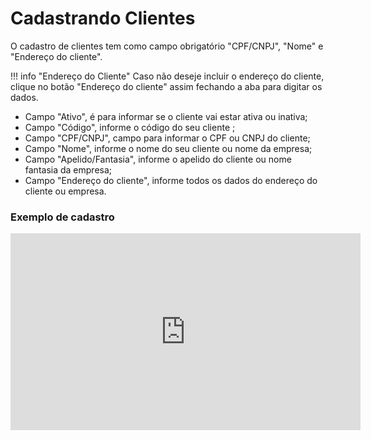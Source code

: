 # **Cadastrando Clientes**

O cadastro de clientes tem como campo obrigatório "CPF/CNPJ", "Nome" e "Endereço do cliente".

!!! info "Endereço do Cliente"
        Caso não deseje incluir o endereço do cliente, clique no botão "Endereço do cliente" assim fechando a aba para digitar os dados.

- Campo "Ativo", é para informar se o cliente vai estar ativa ou inativa;
- Campo "Código", informe o código do seu cliente ;
- Campo "CPF/CNPJ", campo para informar o CPF ou CNPJ do cliente;
- Campo "Nome", informe o nome do seu cliente ou nome da empresa;
- Campo "Apelido/Fantasia", informe o apelido do cliente ou nome fantasia da empresa;
- Campo "Endereço do cliente", informe todos os dados do endereço do cliente ou empresa.

### Exemplo de cadastro

<iframe width="560" height="315" src="https://www.youtube.com/embed/nb_FE98i898?si=_-OXHLQAIfg2q3-O" title="YouTube video player" frameborder="0" allow="accelerometer; autoplay; clipboard-write; encrypted-media; gyroscope; picture-in-picture; web-share" allowfullscreen></iframe>